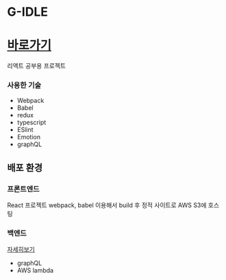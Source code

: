 # G-IDLE

# [바로가기](http://idle.dinohan.com/#/)

리액트 공부용 프로젝트

### 사용한 기술

- Webpack
- Babel
- redux
- typescript
- ESlint
- Emotion
- graphQL

## 배포 환경

### 프론트엔드

React 프로젝트 webpack, babel 이용해서 build 후 정적 사이트로 AWS S3에 호스팅

### 백엔드

[자세히보기](https://github.com/dinohan/idleql)

- graphQL
- AWS lambda
